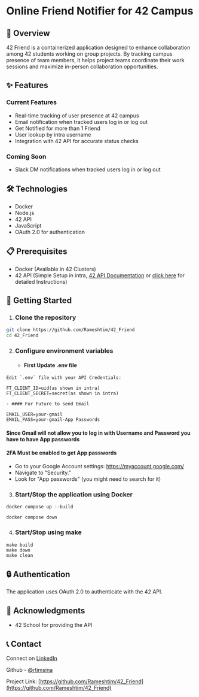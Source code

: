 # Online Friend Notifier for 42 Campus

## 🎯 Overview
42 Friend is a containerized application designed to enhance collaboration among 42 students working on group projects. By tracking campus presence of team members, it helps project teams coordinate their work sessions and maximize in-person collaboration opportunities.

## ✨ Features
### Current Features
- Real-time tracking of user presence at 42 campus
- Email notification when tracked users log in or log out
- Get Notified for more than 1 Friend
- User lookup by intra username
- Integration with 42 API for accurate status checks

### Coming Soon
- Slack DM notifications when tracked users log in or log out

## 🛠️ Technologies
- Docker
- Node.js
- 42 API
- JavaScript
- OAuth 2.0 for authentication

## 📋 Prerequisites
- Docker (Available in 42 Clusters)
- 42 API (Simple Setup in intra, [42 API Documentation](https://api.intra.42.fr/apidoc) or [click here](images/setup.md) for detailed Instructions)


## 🚀 Getting Started

1. ### Clone the repository
```bash
git clone https://github.com/Rameshtim/42_Friend
cd 42_Friend
```

2. ### Configure environment variables
    - #### First Update .env file
```
Edit `.env` file with your API Credentials:
```
```
FT_CLIENT_ID=uid(as shown in intra)
FT_CLIENT_SECRET=secret(as shown in intra)
```

    - #### For Future to send Email


```
EMAIL_USER=your-gmail
EMAIL_PASS=your-gmail-App Passwords
```
#### Since Gmail will not allow you to log in with Username and Password you have to have App passwords
#### 2FA Must be enabled to get App passwords
- Go to your Google Account settings: https://myaccount.google.com/
- Navigate to "Security."
- Look for "App passwords" (you might need to search for it)

3. ### Start/Stop the application using Docker
```Docker
docker compose up --build
```
```
docker compose down
```
4. ### Start/Stop using make
```
make build
make down
make clean
```

## 🔒 Authentication
The application uses OAuth 2.0 to authenticate with the 42 API. 



## 🙏 Acknowledgments
- 42 School for providing the API

## 📞 Contact

Connect on [LinkedIn](https://www.linkedin.com/in/ramesh-timsina)


Github - [@rtimsina](https://github.com/Rameshtim)

Project Link: [https://github.com/Rameshtim/42_Friend](https://github.com/Rameshtim/42_Friend)